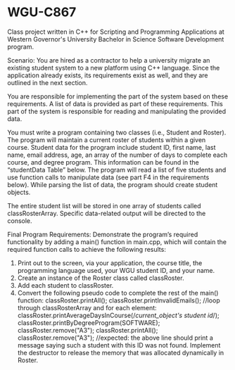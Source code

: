 # WGU-C867
Class project written in C++ for 
Scripting and Programming Applications 
at Western Governor's University Bachelor
in Science Software Development program. 



Scenario: 
You are hired as a contractor to help a university migrate an existing student system
to a new platform using C++ language. Since the application already exists, 
its requirements exist as well, and they are outlined in the next section. 

You are responsible for implementing the part of the system based on these requirements. 
A list of data is provided as part of these requirements. 
This part of the system is responsible for reading and manipulating the provided data.



You must write a program containing two classes (i.e., Student and Roster). 
The program will maintain a current roster of students within a given course. 
Student data for the program include student ID, first name, last name, email address, 
age, an array of the number of days to complete each course, and degree program. 
This information can be found in the “studentData Table” below. 
The program will read a list of five students and use function calls to manipulate data 
(see part F4 in the requirements below). While parsing the list of data,
the program should create student objects. 

The entire student list will be stored in one array of students called classRosterArray. 
Specific data-related output will be directed to the console.

Final Program Requirements:
Demonstrate the program’s required functionality by adding a main() function in main.cpp, which will contain the required function calls to achieve the following results:
1.  Print out to the screen, via your application, the course title, the programming language used, your WGU student ID, and your name.
2.  Create an instance of the Roster class called classRoster.
3.  Add each student to classRoster.
4.  Convert the following pseudo code to complete the rest of the  main() function:
classRoster.printAll();
classRoster.printInvalidEmails();
//loop through classRosterArray and for each element:
classRoster.printAverageDaysInCourse(/*current_object's student id*/);
classRoster.printByDegreeProgram(SOFTWARE);
classRoster.remove("A3");
classRoster.printAll();
classRoster.remove("A3");
//expected: the above line should print a message saying such a student with this ID was not found.
Implement the destructor to release the memory that was allocated dynamically in Roster.
